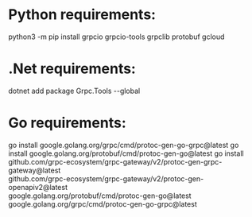 # Python requirements:
python3 -m pip install grpcio grpcio-tools grpclib protobuf gcloud
# .Net requirements:
dotnet add package Grpc.Tools --global
# Go requirements:
go install google.golang.org/grpc/cmd/protoc-gen-go-grpc@latest
go install google.golang.org/protobuf/cmd/protoc-gen-go@latest
go install \
    github.com/grpc-ecosystem/grpc-gateway/v2/protoc-gen-grpc-gateway@latest \
    github.com/grpc-ecosystem/grpc-gateway/v2/protoc-gen-openapiv2@latest \
    google.golang.org/protobuf/cmd/protoc-gen-go@latest \
    google.golang.org/grpc/cmd/protoc-gen-go-grpc@latest